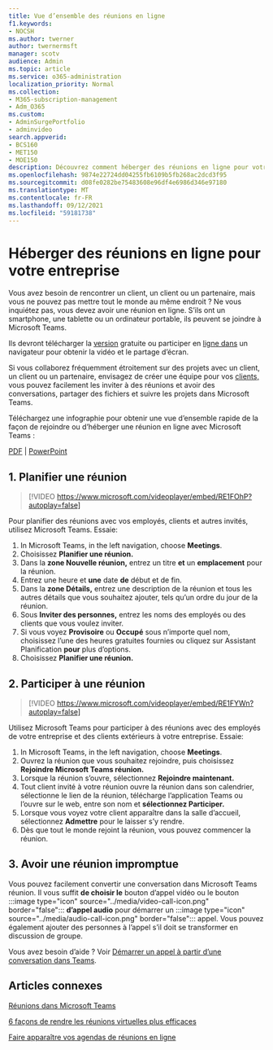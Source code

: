 ```yaml
---
title: Vue d’ensemble des réunions en ligne
f1.keywords:
- NOCSH
ms.author: twerner
author: twernermsft
manager: scotv
audience: Admin
ms.topic: article
ms.service: o365-administration
localization_priority: Normal
ms.collection:
- M365-subscription-management
- Adm_O365
ms.custom:
- AdminSurgePortfolio
- adminvideo
search.appverid:
- BCS160
- MET150
- MOE150
description: Découvrez comment héberger des réunions en ligne pour votre entreprise.
ms.openlocfilehash: 9874e22724dd04255fb6109b5fb268ac2dcd3f95
ms.sourcegitcommit: d08fe0282be75483608e96df4e6986d346e97180
ms.translationtype: MT
ms.contentlocale: fr-FR
ms.lasthandoff: 09/12/2021
ms.locfileid: "59181738"
---
```

# <a name="host-online-meetings-for-your-business"></a>Héberger des réunions en ligne pour votre entreprise

Vous avez besoin de rencontrer un client, un client ou un partenaire, mais vous ne pouvez pas mettre tout le monde au même endroit ? Ne vous inquiétez pas, vous devez avoir une réunion en ligne. S’ils ont un smartphone, une tablette ou un ordinateur portable, ils peuvent se joindre à Microsoft Teams.

Ils devront télécharger la [version](https://support.microsoft.com/office/6d79a648-6913-4696-9237-ed13de64ae3c) gratuite ou participer en [ligne dans](https://support.microsoft.com/office/1613bb53-f3fa-431e-85a9-d6a91e3468c9) un navigateur pour obtenir la vidéo et le partage d’écran.

Si vous collaborez fréquemment étroitement sur des projets avec un client, un client ou un partenaire, envisagez de créer une équipe pour vos [clients,](team-with-guests.md) vous pouvez facilement les inviter à des réunions et avoir des conversations, partager des fichiers et suivre les projets dans Microsoft Teams.

Téléchargez une infographie pour obtenir une vue d’ensemble rapide de la façon de rejoindre ou d’héberger une réunion en ligne avec Microsoft Teams :

[PDF](https://go.microsoft.com/fwlink/?linkid=2078712)  |  [PowerPoint](https://go.microsoft.com/fwlink/?linkid=2079515)

## <a name="1-schedule-a-meeting"></a>1. Planifier une réunion

> [!VIDEO https://www.microsoft.com/videoplayer/embed/RE1FOhP?autoplay=false]

Pour planifier des réunions avec vos employés, clients et autres invités, utilisez Microsoft Teams. Essaie:

1. In Microsoft Teams, in the left navigation, choose **Meetings**.
1. Choisissez **Planifier une réunion.**
1. Dans la **zone Nouvelle réunion,** entrez un titre **et** un **emplacement** pour la réunion.
1. Entrez une heure et **une** date **de** début et de fin.
1. Dans la **zone Détails,** entrez une description de la réunion et tous les autres détails que vous souhaitez ajouter, tels qu’un ordre du jour de la réunion.
1. Sous **Inviter des personnes,** entrez les noms des employés ou des clients que vous voulez inviter.
1. Si vous voyez **Provisoire** ou **Occupé** sous  n’importe quel nom, choisissez l’une des heures gratuites fournies ou cliquez sur Assistant Planification **pour** plus d’options.
1. Choisissez **Planifier une réunion.**

## <a name="2-join-a-meeting"></a>2. Participer à une réunion

> [!VIDEO https://www.microsoft.com/videoplayer/embed/RE1FYWn?autoplay=false]

Utilisez Microsoft Teams pour participer à des réunions avec des employés de votre entreprise et des clients extérieurs à votre entreprise. Essaie:

1. In Microsoft Teams, in the left navigation, choose **Meetings**.
1. Ouvrez la réunion que vous souhaitez rejoindre, puis choisissez **Rejoindre Microsoft Teams réunion.**
1. Lorsque la réunion s’ouvre, sélectionnez **Rejoindre maintenant.**
1. Tout client invité à votre réunion ouvre la réunion dans son calendrier, sélectionne le lien de la réunion, télécharge l’application Teams ou l’ouvre sur le web, entre son nom et **sélectionnez Participer.**
1. Lorsque vous voyez votre client apparaître dans la salle d’accueil, sélectionnez **Admettre** pour le laisser s’y rendre.
1. Dès que tout le monde rejoint la réunion, vous pouvez commencer la réunion.
 
## <a name="3-have-an-impromptu-meeting"></a>3. Avoir une réunion impromptue

Vous pouvez facilement convertir une conversation dans Microsoft Teams réunion. Il vous suffit **de choisir le** bouton d’appel vidéo ou le bouton :::image type="icon" source="../media/video-call-icon.png" border="false"::: **d’appel audio** pour démarrer un :::image type="icon" source="../media/audio-call-icon.png" border="false"::: appel. Vous pouvez également ajouter des personnes à l’appel s’il doit se transformer en discussion de groupe.

Vous avez besoin d’aide ? Voir [Démarrer un appel à partir d’une conversation dans Teams](https://support.microsoft.com/office/f5138c9d-df4c-43d8-9cf6-53400c1a7798).

## <a name="related-articles"></a>Articles connexes

[Réunions dans Microsoft Teams](/microsoftteams/tutorial-meetings-in-teams)

[6 façons de rendre les réunions virtuelles plus efficaces](https://products.office.com/en-us/business/articles/6-ways-to-make-virtual-meetings-more-efficient)

[Faire apparaître vos agendas de réunions en ligne](https://products.office.com/en-us/business/articles/6-ways-to-make-your-online-meeting-agendas-pop)
